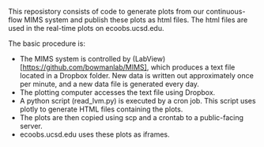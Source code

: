 This reposistory consists of code to generate plots from our continuous-flow MIMS system and publish these plots as html files.  The html files are used in the real-time plots on ecoobs.ucsd.edu.

The basic procedure is:
* The MIMS system is controlled by (LabView)[https://github.com/bowmanlab/MIMS], which produces a text file located in a Dropbox folder.  New data is written out approximately once per minute, and a new data file is generated every day.
* The plotting computer accesses the text file using Dropbox.
* A python script (read_lvm.py) is executed by a cron job.  This script uses plotly to generate HTML files containing the plots.
* The plots are then copied using scp and a crontab to a public-facing server.
* ecoobs.ucsd.edu uses these plots as iframes.

